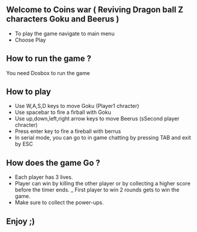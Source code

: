 Welcome to Coins war ( Reviving Dragon ball Z characters Goku and Beerus )
-----------------------------------------------------------------------------
- To play the game navigate to main menu
- Choose Play

How to run the game ?
--------------------------
You need Dosbox to run the game

How to play
---------------------------------------------------------
- Use W,A,S,D keys to move Goku (Player1 chracter)
- Use spacebar to fire a firball with Goku
- Use up,down,left,right arrow keys to move Beerus (sSecond player chracter)
- Press enter key to fire a fireball with berrus
- In serial mode, you can go to in game chatting by pressing TAB and exit by ESC



How does the game Go ?
------------------------------------------
- Each player has 3 lives.
- Player can win by killing the other player or by collecting a higher score before the timer ends.
_ First player to win 2 rounds gets to win the game.
- Make sure to collect the power-ups.


Enjoy ;)
--------------------
